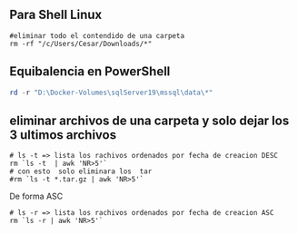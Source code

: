 ## Para Shell Linux
```shell
#eliminar todo el contendido de una carpeta
rm -rf "/c/Users/Cesar/Downloads/*"
```

## Equibalencia en PowerShell
```powershell
rd -r "D:\Docker-Volumes\sqlServer19\mssql\data\*"
```


## eliminar archivos de una carpeta y solo dejar los 3 ultimos archivos

```shell
# ls -t => lista los rachivos ordenados por fecha de creacion DESC
rm `ls -t  | awk 'NR>5'`
# con esto  solo eliminara los  tar
#rm `ls -t *.tar.gz | awk 'NR>5'`
```
 De forma ASC

```shell
# ls -r => lista los rachivos ordenados por fecha de creacion ASC
rm `ls -r | awk 'NR>5'`
```
